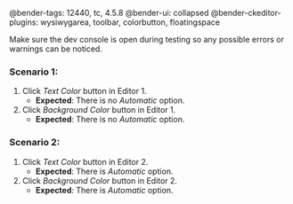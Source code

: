 @bender-tags: 12440, tc, 4.5.8
@bender-ui: collapsed
@bender-ckeditor-plugins: wysiwygarea, toolbar, colorbutton, floatingspace

Make sure the dev console is open during testing so any possible errors or warnings can be noticed.

### Scenario 1:

1. Click *Text Color* button in Editor 1.
	* **Expected**: There is no *Automatic* option.
1. Click *Background Color* button in Editor 1.
	* **Expected**: There is no *Automatic* option.

### Scenario 2:

1. Click *Text Color* button in Editor 2.
	* **Expected**: There is *Automatic* option.
1. Click *Background Color* button in Editor 2.
	* **Expected**: There is *Automatic* option.
